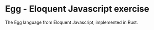 # Egg - Eloquent Javascript exercise

The Egg language from Eloquent Javascript, implemented in Rust.
